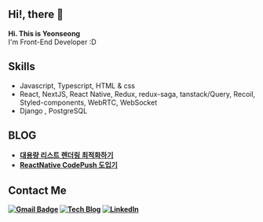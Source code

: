 ## <strong> Hi!, there 👋</strong>

 <strong>Hi. This is Yeonseong</strong> <br/>
 I'm Front-End Developer :D
 
 
 ## <strong> Skills </strong>
  - Javascript, Typescript, HTML & css
  - React, NextJS, React Native, Redux, redux-saga, tanstack/Query, Recoil, Styled-components, WebRTC, WebSocket
  - Django , PostgreSQL


## <strong>BLOG<strong>
- [대용량 리스트 렌더링 최적화하기](https://leeyeonseong.github.io/tech-blog/articles/react-virtualized/)
- [ReactNative CodePush 도입기](https://leeyeonseong.github.io/tech-blog/articles/react-native-codepush/)

## <strong>Contact Me </strong>

[![Gmail Badge](https://img.shields.io/badge/Gmail-d14836?style=flat-square&logo=Gmail&logoColor=white&link=mailto:snugyun01@gmail.com)](mailto:dustjd1535@gmail.com)
[![Tech Blog](https://img.shields.io/badge/Tech%20Blog-black?style=flat&logo=Git&logoColor=181717)](https://leeyeonseong.github.io/tech-blog/)
[![LinkedIn](https://img.shields.io/badge/LinkedIn-blue?style=flat-square&logo=LinkedIn&logoColor=white)](https://www.linkedin.com/in/leeys1535/)

 
 <br/>
